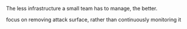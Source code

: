 

The less infrastructure a small team has to manage, the better. 

focus on removing attack surface, rather than continuously monitoring it
